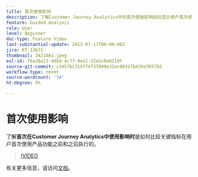 ```yaml
---
title: 首次使用影响
description: 了解Customer Journey Analytics中的首次使用影响如何显示用户首次使用产品功能之前和之后关键指标执行情况的比较。
feature: Guided Analysis
role: User
level: Beginner
doc-type: Feature Video
last-substantial-update: 2023-07-17T00:00:00Z
jira: KT-13671
thumbnail: 3421661.jpeg
exl-id: f6a26a13-4968-4c77-9ee2-22e2c0a8319f
source-git-commit: c3457bc3197fef37890e32ac8831fb426e3b575d
workflow-type: tm+mt
source-wordcount: '74'
ht-degree: 9%

---
```


# 首次使用影响

了解&#x200B;**首次在Customer Journey Analytics中使用影响时**&#x200B;是如何比较关键指标在用户首次使用产品功能之前和之后执行的。

>[!VIDEO](https://video.tv.adobe.com/v/3421661/?learn=on)

有关更多信息，请访问[文档](https://experienceleague.adobe.com/docs/analytics-platform/using/guided-analysis/impact/first-use.html?lang=zh-Hans)。
